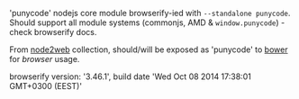 'punycode' nodejs core module browserify-ied with `--standalone punycode`. Should support all module systems (commonjs, AMD & `window.punycode`) - check browserify docs.

From [node2web](http://github.com/anodynos/node2web) collection,
should/will be exposed as 'punycode' to [bower](http://bower.io) for *browser* usage.

browserify version: '3.46.1', build date 'Wed Oct 08 2014 17:38:01 GMT+0300 (EEST)'